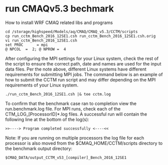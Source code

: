 # run CMAQv5.3 bechmark 
How to install WRF CMAQ related libs and programs
```
cd /storage/highspeed/Models/aq/CMAQ/CMAQ_v5.3/CCTM/scripts
cp run_cctm_Bench_2016_12SE1.csh run_cctm_Bench_2016_12SE1.csh.orig
vi run_cctm_Bench_2016_12SE1.csh
set PROC      = mpi 
@ NPCOL  =  2; @ NPROW =  4
```

After configuring the MPI settings for your Linux system, check the rest of the script to ensure the correct path, date and names are used for the input data files. Per the note above, different Linux systems have different requirements for submitting MPI jobs. The command below is an example of how to submit the CCTM run script and may differ depending on the MPI requirements of your Linux system.
```
./run_cctm_Bench_2016_12SE1.csh |& tee cctm.log
```
To confirm that the benchmark case ran to completion view the run.benchmark.log file. For MPI runs, check each of the CTM_LOG_[ProcessorID]*.log files. A successful run will contain the following line at the bottom of the log(s):
```
>>----> Program completed successfully <----<<
```
Note: If you are running on multiple processors the log file for each processor is also moved from the $CMAQ_HOME/CCTM/scripts directory to the benchmark output directory:
```
$CMAQ_DATA/output_CCTM_v53_[compiler]_Bench_2016_12SE1
```
